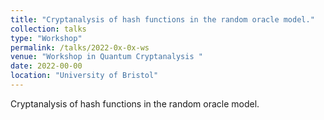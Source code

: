```yaml
---
title: "Cryptanalysis of hash functions in the random oracle model."
collection: talks
type: "Workshop"
permalink: /talks/2022-0x-0x-ws
venue: "Workshop in Quantum Cryptanalysis "
date: 2022-00-00
location: "University of Bristol"
---
```


Cryptanalysis of hash functions in the random oracle model.
